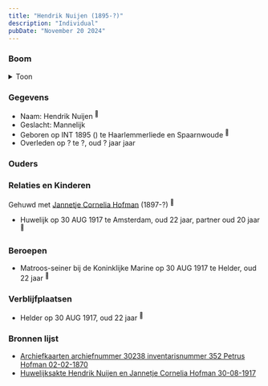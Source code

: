 ```yaml
---
title: "Hendrik Nuijen (1895-?)"
description: "Individual"
pubDate: "November 20 2024"
---
```


### Boom
<details><summary>Toon</summary>

![test](https://www.plantuml.com/plantuml/svg/ZP9DRy8m38Rl-HKM7BOTa5egna0Ldw833cZIs1cbZO7GV5H9AbGX_ljIg3PEqsxMw_Zr4ziJwwXnfHJ4vbmLr509AStoWz6bOdCjj05dgB8-XSgH8sS86JUPm7kCid0LI9Gf6dkNh4E3sbK5aWVNJ51huK80OAODGxCzyYnNQ6qSIyhLQ0GHkHBo11-tLfQGUqbhYOePdiEcv2TKBQ0MLa7GVUt2JsLx4IMzPERjBtkEWbqX7gOqhNQfTaxWS0IhpHR2jq4FdbzWIQaHA2KQmR7-WuBFmclgh4k63nOsBuNOKSLscT7MfjhZUgynZ6lI1czDbK9tGfXher1m2akzb_G1D0He9xD5j8Z-0En6i9vkQiO-J6KzGqRbVraQb7XuHiQuElX45C3qwnt2GTY_aIH140m2Q0j-EBeAXT1dJtCbpIWxdUO5QP1_1JBn2_0dyWq0)
</details>

### Gegevens
- Naam: Hendrik Nuijen <sup><a href="../s00456/" style="text-decoration:none" title="Huwelijksakte Hendrik Nuijen en Jannetje Cornelia Hofman 30-08-1917">:link:</a></sup>
- Geslacht: Mannelijk
- Geboren op INT 1895 () te Haarlemmerliede en Spaarnwoude <sup><a href="../s00456/" style="text-decoration:none" title="Huwelijksakte Hendrik Nuijen en Jannetje Cornelia Hofman 30-08-1917">:link:</a></sup>
- Overleden op ? te ?, oud ? jaar jaar 

### Ouders

### Relaties en Kinderen

Gehuwd met [Jannetje Cornelia Hofman](../i00261/) (1897-?) <sup><a href="../s00434/" style="text-decoration:none" title="Archiefkaarten archiefnummer 30238 inventarisnummer 352 Petrus Hofman 02-02-1870">:link:</a></sup>
- Huwelijk op 30 AUG 1917 te Amsterdam, oud 22 jaar, partner oud 20 jaar <sup><a href="../s00434/" style="text-decoration:none" title="Archiefkaarten archiefnummer 30238 inventarisnummer 352 Petrus Hofman 02-02-1870">:link:</a></sup>

### Beroepen
- Matroos-seiner bij de Koninklijke Marine op 30 AUG 1917 te Helder, oud 22 jaar <sup><a href="../s00456/" style="text-decoration:none" title="Huwelijksakte Hendrik Nuijen en Jannetje Cornelia Hofman 30-08-1917">:link:</a></sup>

### Verblijfplaatsen
- Helder  op 30 AUG 1917, oud 22 jaar  <sup><a href="../s00456/" style="text-decoration:none" title="Huwelijksakte Hendrik Nuijen en Jannetje Cornelia Hofman 30-08-1917">:link:</a></sup>

### Bronnen lijst
- [Archiefkaarten archiefnummer 30238 inventarisnummer 352 Petrus Hofman 02-02-1870](../s00434/)
- [Huwelijksakte Hendrik Nuijen en Jannetje Cornelia Hofman 30-08-1917](../s00456/)